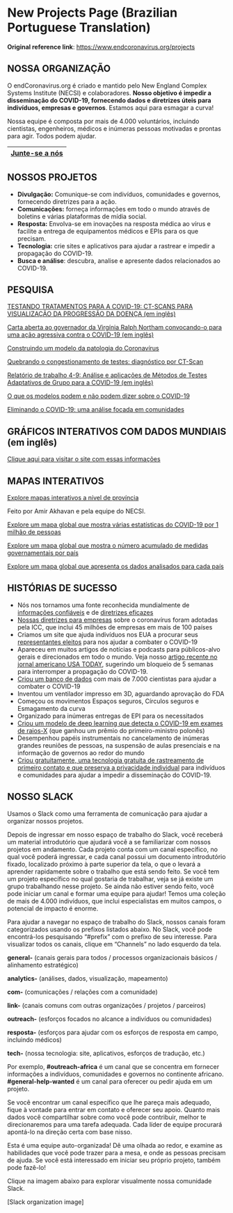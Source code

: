 # New Projects Page (Brazilian Portuguese Translation)

**Original reference link**: https://www.endcoronavirus.org/projects

## NOSSA ORGANIZAÇÃO

O endCoronavirus.org é criado e mantido pelo New England Complex Systems Institute (NECSI) e colaboradores. **Nosso objetivo é impedir a disseminação do COVID-19, fornecendo dados e diretrizes úteis para indivíduos, empresas e governos**. Estamos aqui para esmagar a curva!

Nossa equipe é composta por mais de 4.000 voluntários, incluindo cientistas, engenheiros, médicos e inúmeras pessoas motivadas e prontas para agir. Todos podem ajudar.

| [Junte-se a nós]() |
| ------------------ |


## NOSSOS PROJETOS

- **Divulgação:** Comunique-se com indivíduos, comunidades e governos, fornecendo diretrizes para a ação.
- **Comunicações:** forneça informações em todo o mundo através de boletins e várias plataformas de mídia social.
- **Resposta:** Envolva-se em inovações na resposta médica ao vírus e facilite a entrega de equipamentos médicos e EPIs para os que precisam.
- **Tecnologia:** crie sites e aplicativos para ajudar a rastrear e impedir a propagação do COVID-19.
- **Busca e análise**: descubra, analise e apresente dados relacionados ao COVID-19.

## PESQUISA

[TESTANDO TRATAMENTOS PARA A COVID-19: CT-SCANS PARA VISUALIZAÇÃO DA PROGRESSÃO DA DOENÇA (em inglês)]()

[Carta aberta ao governador da Virgínia Ralph Northam convocando-o para uma ação agressiva contra o COVID-19 (em inglês)]()

[Construindo um modelo da patologia do Coronavírus]()

[Quebrando o congestionamento de testes: diagnóstico por CT-Scan]()

[Relatório de trabalho 4-9: Análise e aplicações de Métodos de Testes Adaptativos de Grupo para a COVID-19 (em inglês)]()

[O que os modelos podem e não podem dizer sobre o COVID-19]()

[Eliminando o COVID-19: uma análise focada em comunidades]()

## GRÁFICOS INTERATIVOS COM DADOS MUNDIAIS (em inglês)

[Clique aqui para visitar o site com essas informações]()

## MAPAS INTERATIVOS

[Explore mapas interativos a nível de província]()

Feito por Amir Akhavan e pela equipe do NECSI.

[Explore um mapa global que mostra várias estatísticas do COVID-19 por 1 milhão de pessoas]()

[Explore um mapa global que mostra o número acumulado de medidas governamentais por país]()

[Explore um mapa global que apresenta os dados analisados para cada país]()

## HISTÓRIAS DE SUCESSO

- Nós nos tornamos uma fonte reconhecida mundialmente de [informações confiáveis]() e de [diretrizes eficazes]()
- [Nossas diretrizes para empresas]() sobre o coronavírus foram adotadas pela ICC, que inclui 45 milhões de empresas em mais de 100 países
- Criamos um site que ajuda indivíduos nos EUA a procurar seus [representantes eleitos]() para nos ajudar a combater o COVID-19
- Apareceu em muitos artigos de notícias e podcasts para públicos-alvo gerais e direcionados em todo o mundo. Veja nosso [artigo recente no jornal americano USA TODAY](), sugerindo um bloqueio de 5 semanas para interromper a propagação do COVID-19.
- [Criou um banco de dados]() com mais de 7.000 cientistas para ajudar a combater o COVID-19
- Inventou um ventilador impresso em 3D, aguardando aprovação do FDA
- Começou os movimentos Espaços seguros, Círculos seguros e Esmagamento da curva
- Organizado para inúmeras entregas de EPI para os necessitados
- [Criou um modelo de deep learning que detecta o COVID-19 em exames de raios-X]() (que ganhou um prêmio do primeiro-ministro polonês)
- Desempenhou papéis instrumentais no cancelamento de inúmeras grandes reuniões de pessoas, na suspensão de aulas presenciais e na informação de governos ao redor do mundo
- [Criou gratuitamente, uma tecnologia gratuita de rastreamento de primeiro contato e que preserva a privacidade individual]() para indivíduos e comunidades para ajudar a impedir a disseminação do COVID-19.

## NOSSO SLACK

Usamos o Slack como uma ferramenta de comunicação para ajudar a organizar nossos projetos.

Depois de ingressar em nosso espaço de trabalho do Slack, você receberá um material introdutório que ajudará você a se familiarizar com nossos projetos em andamento. Cada projeto conta com um canal específico, no qual você poderá ingressar, e cada canal possui um documento introdutório fixado, localizado próximo à parte superior da tela, o que o levará a aprender rapidamente sobre o trabalho que está sendo feito. Se você tem um projeto específico no qual gostaria de trabalhar, veja se já existe um grupo trabalhando nesse projeto. Se ainda não estiver sendo feito, você pode iniciar um canal e formar uma equipe para ajudar! Temos uma coleção de mais de 4.000 indivíduos, que inclui especialistas em muitos campos, o potencial de impacto é enorme.

Para ajudar a navegar no espaço de trabalho do Slack, nossos canais foram categorizados usando os prefixos listados abaixo. No Slack, você pode encontrá-los pesquisando “#prefix” com o prefixo de seu interesse. Para visualizar todos os canais, clique em “Channels” no lado esquerdo da tela.

**general-** (canais gerais para todos / processos organizacionais básicos / alinhamento estratégico)

**analytics-** (análises, dados, visualização, mapeamento)

**com-** (comunicações / relações com a comunidade)

**link-** (canais comuns com outras organizações / projetos / parceiros)

**outreach-** (esforços focados no alcance a indivíduos ou comunidades)

**resposta-** (esforços para ajudar com os esforços de resposta em campo, incluindo médicos)

**tech-** (nossa tecnologia: site, aplicativos, esforços de tradução, etc.)

Por exemplo, **#outreach-africa** é um canal que se concentra em fornecer informações a indivíduos, comunidades e governos no continente africano. **#general-help-wanted** é um canal para oferecer ou pedir ajuda em um projeto.

Se você encontrar um canal específico que lhe pareça mais adequado, fique à vontade para entrar em contato e oferecer seu apoio. Quanto mais dados você compartilhar sobre como você pode contribuir, melhor te direcionaremos para uma tarefa adequada. Cada líder de equipe procurará apontá-lo na direção certa com base nisso.

Esta é uma equipe auto-organizada! Dê uma olhada ao redor, e examine as habilidades que você pode trazer para a mesa, e onde as pessoas precisam de ajuda. Se você está interessado em iniciar seu próprio projeto, também pode fazê-lo!

Clique na imagem abaixo para explorar visualmente nossa comunidade Slack.

[Slack organization image]
